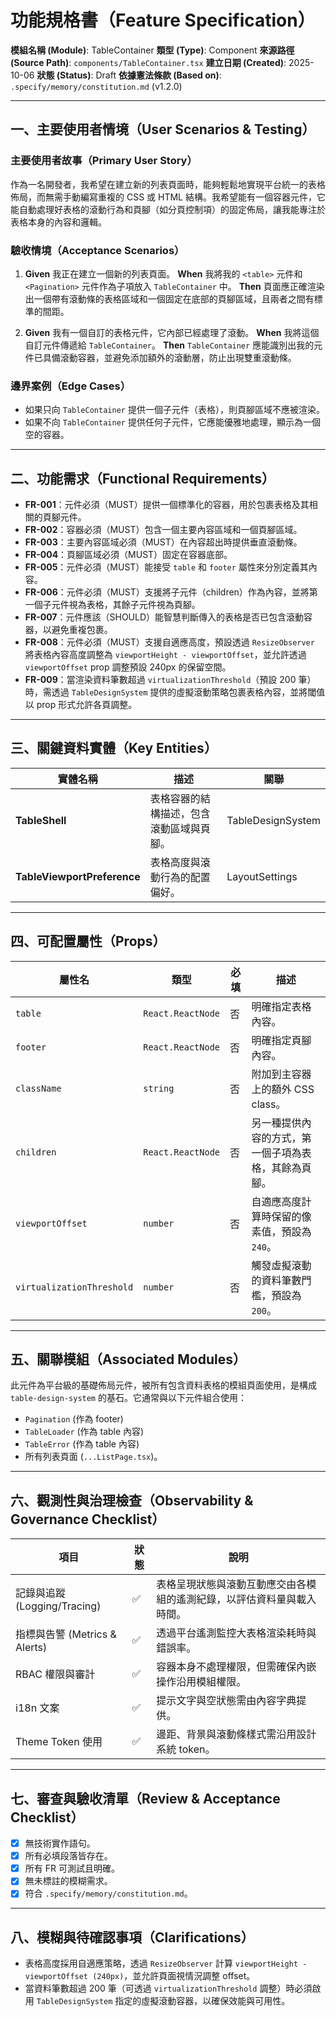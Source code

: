 # 功能規格書（Feature Specification）

**模組名稱 (Module)**: TableContainer
**類型 (Type)**: Component
**來源路徑 (Source Path)**: `components/TableContainer.tsx`
**建立日期 (Created)**: 2025-10-06
**狀態 (Status)**: Draft
**依據憲法條款 (Based on)**: `.specify/memory/constitution.md` (v1.2.0)

---

## 一、主要使用者情境（User Scenarios & Testing）

### 主要使用者故事（Primary User Story）
作為一名開發者，我希望在建立新的列表頁面時，能夠輕鬆地實現平台統一的表格佈局，而無需手動編寫重複的 CSS 或 HTML 結構。我希望能有一個容器元件，它能自動處理好表格的滾動行為和頁腳（如分頁控制項）的固定佈局，讓我能專注於表格本身的內容和邏輯。

### 驗收情境（Acceptance Scenarios）
1.  **Given** 我正在建立一個新的列表頁面。
    **When** 我將我的 `<table>` 元件和 `<Pagination>` 元件作為子項放入 `TableContainer` 中。
    **Then** 頁面應正確渲染出一個帶有滾動條的表格區域和一個固定在底部的頁腳區域，且兩者之間有標準的間距。

2.  **Given** 我有一個自訂的表格元件，它內部已經處理了滾動。
    **When** 我將這個自訂元件傳遞給 `TableContainer`。
    **Then** `TableContainer` 應能識別出我的元件已具備滾動容器，並避免添加額外的滾動層，防止出現雙重滾動條。

### 邊界案例（Edge Cases）
- 如果只向 `TableContainer` 提供一個子元件（表格），則頁腳區域不應被渲染。
- 如果不向 `TableContainer` 提供任何子元件，它應能優雅地處理，顯示為一個空的容器。

---

## 二、功能需求（Functional Requirements）

- **FR-001**：元件必須（MUST）提供一個標準化的容器，用於包裹表格及其相關的頁腳元件。
- **FR-002**：容器必須（MUST）包含一個主要內容區域和一個頁腳區域。
- **FR-003**：主要內容區域必須（MUST）在內容超出時提供垂直滾動條。
- **FR-004**：頁腳區域必須（MUST）固定在容器底部。
- **FR-005**：元件必須（MUST）能接受 `table` 和 `footer` 屬性來分別定義其內容。
- **FR-006**：元件必須（MUST）支援將子元件（children）作為內容，並將第一個子元件視為表格，其餘子元件視為頁腳。
- **FR-007**：元件應該（SHOULD）能智慧判斷傳入的表格是否已包含滾動容器，以避免重複包裹。
- **FR-008**：元件必須（MUST）支援自適應高度，預設透過 `ResizeObserver` 將表格內容高度調整為 `viewportHeight - viewportOffset`，並允許透過 `viewportOffset` prop 調整預設 240px 的保留空間。
- **FR-009**：當渲染資料筆數超過 `virtualizationThreshold`（預設 200 筆）時，需透過 `TableDesignSystem` 提供的虛擬滾動策略包裹表格內容，並將閾值以 prop 形式允許各頁調整。

---

## 三、關鍵資料實體（Key Entities）

| 實體名稱 | 描述 | 關聯 |
|---|---|---|
| **TableShell** | 表格容器的結構描述，包含滾動區域與頁腳。 | TableDesignSystem |
| **TableViewportPreference** | 表格高度與滾動行為的配置偏好。 | LayoutSettings |

---

## 四、可配置屬性（Props）

| 屬性名 | 類型 | 必填 | 描述 |
|---|---|---|---|
| `table` | `React.ReactNode` | 否 | 明確指定表格內容。 |
| `footer` | `React.ReactNode` | 否 | 明確指定頁腳內容。 |
| `className` | `string` | 否 | 附加到主容器上的額外 CSS class。 |
| `children` | `React.ReactNode` | 否 | 另一種提供內容的方式，第一個子項為表格，其餘為頁腳。 |
| `viewportOffset` | `number` | 否 | 自適應高度計算時保留的像素值，預設為 `240`。 |
| `virtualizationThreshold` | `number` | 否 | 觸發虛擬滾動的資料筆數門檻，預設為 `200`。 |

---

## 五、關聯模組（Associated Modules）

此元件為平台級的基礎佈局元件，被所有包含資料表格的模組頁面使用，是構成 `table-design-system` 的基石。它通常與以下元件組合使用：
- `Pagination` (作為 footer)
- `TableLoader` (作為 table 內容)
- `TableError` (作為 table 內容)
- 所有列表頁面 (`...ListPage.tsx`)。

---

## 六、觀測性與治理檢查（Observability & Governance Checklist）

| 項目 | 狀態 | 說明 |
|------|------|------|
| 記錄與追蹤 (Logging/Tracing) | ✅ | 表格呈現狀態與滾動互動應交由各模組的遙測紀錄，以評估資料量與載入時間。 |
| 指標與告警 (Metrics & Alerts) | ✅ | 透過平台遙測監控大表格渲染耗時與錯誤率。 |
| RBAC 權限與審計 | ✅ | 容器本身不處理權限，但需確保內嵌操作沿用模組權限。 |
| i18n 文案 | ✅ | 提示文字與空狀態需由內容字典提供。 |
| Theme Token 使用 | ✅ | 邊距、背景與滾動條樣式需沿用設計系統 token。 |

---

## 七、審查與驗收清單（Review & Acceptance Checklist）

- [x] 無技術實作語句。
- [x] 所有必填段落皆存在。
- [x] 所有 FR 可測試且明確。
- [x] 無未標註的模糊需求。
- [x] 符合 `.specify/memory/constitution.md`。

---

## 八、模糊與待確認事項（Clarifications）

- 表格高度採用自適應策略，透過 `ResizeObserver` 計算 `viewportHeight - viewportOffset (240px)`，並允許頁面視情況調整 offset。
- 當資料筆數超過 200 筆（可透過 `virtualizationThreshold` 調整）時必須啟用 `TableDesignSystem` 指定的虛擬滾動容器，以確保效能與可用性。